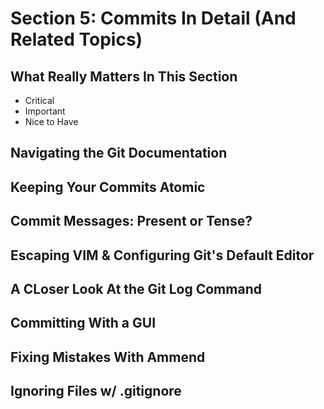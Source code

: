 # Section 5: Commits In Detail (And Related Topics)

## What Really Matters In This Section
- Critical 
- Important 
- Nice to Have

## Navigating the Git Documentation

## Keeping Your Commits Atomic

## Commit Messages: Present or Tense?

## Escaping VIM & Configuring Git's Default Editor

## A CLoser Look At the Git Log Command

## Committing With a GUI

## Fixing Mistakes With Ammend

## Ignoring Files w/ .gitignore
